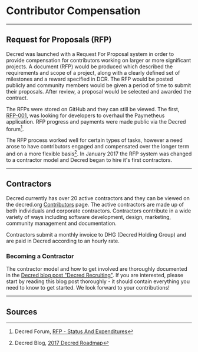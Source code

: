 # Contributor Compensation

---

## Request for Proposals (RFP)

Decred was launched with a Request For Proposal system in order to provide compensation for contributors working on larger or more significant projects. A document (RFP) would be produced which described the requirements and scope of a project, along with a clearly defined set of milestones and a reward specified in DCR. The RFP would be posted publicly and community members would be given a period of time to submit their proposals. After review, a proposal would be selected and awarded the contract.

The RFPs were stored on GitHub and they can still be viewed. The first, [RFP-001](https://github.com/decred/RFPs/blob/master/rfp-0001/rfp-0001.md), was looking for developers to overhaul the Paymetheus application. RFP progress and payments were made public via the Decred forum[^1].

The RFP process worked well for certain types of tasks, however a need arose to have contributors engaged and compensated over the longer term and on a more flexible basis[^2]. In January 2017 the RFP system was changed to a contractor model and Decred began to hire it's first contractors.

---

## Contractors

Decred currently has over 20 active contractors and they can be viewed on the decred.org [Contributors](https://decred.org/contributors) page. The active contractors are made up of both individuals and corporate contractors. Contractors contribute in a wide variety of ways including software development, design, marketing, community management and documentation.

Contractors submit a monthly invoice to DHG (Decred Holding Group) and are paid in Decred according to an hourly rate.

### Becoming a Contractor

The contractor model and how to get involved are thoroughly documented in the [Decred blog post "Decred Recruiting"](https://blog.decred.org/2017/07/25/Decred-Recruiting/). If you are interested, please start by reading this blog post thoroughly - it should contain everything you need to know to get started. We look forward to your contributions!

---

## <i class="fa fa-book"></i> Sources 

[^1]: Decred Forum, [RFP - Status And Expenditures](https://forum.decred.org/threads/status-and-expenditures.2864/)
[^2]: Decred Blog, [2017 Decred Roadmap](https://blog.decred.org/2017/01/09/2017-Decred-Roadmap/)